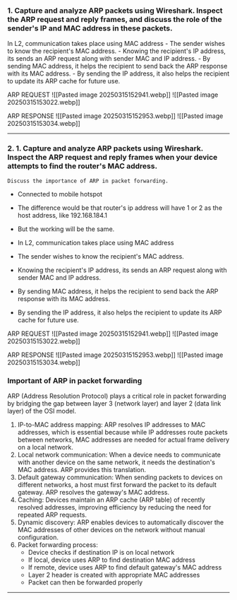 	
### 1. Capture and analyze ARP packets using Wireshark. Inspect the ARP request and reply frames, and discuss the role of the sender's IP and MAC address in these packets.

In L2, communication takes place using MAC address
	- The sender wishes to know the recipient's MAC address.
	- Knowing the recipient's IP address, its sends an ARP request along with sender MAC and IP address.
	- By sending MAC address, it helps the recipient to send back the ARP response with its MAC address.
	- By sending the IP address, it also helps the recipient to update its ARP cache for future use.
	
ARP REQUEST
	![[Pasted image 20250315152941.webp]]
	![[Pasted image 20250315153022.webp]]

ARP RESPONSE
	![[Pasted image 20250315152953.webp]]
	![[Pasted image 20250315153034.webp]]


---


### 2. 1. Capture and analyze ARP packets using Wireshark. Inspect the ARP request and reply frames when your device attempts to find the router's MAC address.
    Discuss the importance of ARP in packet forwarding.


- Connected to mobile hotspot
- The difference would be that router's ip address will have 1 or 2 as the host address, like 192.168.184.1
- But the working will be the same.

- In L2, communication takes place using MAC address
- The sender wishes to know the recipient's MAC address.
- Knowing the recipient's IP address, its sends an ARP request along with sender MAC and IP address.
- By sending MAC address, it helps the recipient to send back the ARP response with its MAC address.
- By sending the IP address, it also helps the recipient to update its ARP cache for future use.

ARP REQUEST
	![[Pasted image 20250315152941.webp]]
	![[Pasted image 20250315153022.webp]]

ARP RESPONSE
	![[Pasted image 20250315152953.webp]]
	![[Pasted image 20250315153034.webp]]



### Important of ARP in packet forwarding

ARP (Address Resolution Protocol) plays a critical role in packet forwarding by bridging the gap between layer 3 (network layer) and layer 2 (data link layer) of the OSI model. 

1. IP-to-MAC address mapping: ARP resolves IP addresses to MAC addresses, which is essential because while IP addresses route packets between networks, MAC addresses are needed for actual frame delivery on a local network.
2. Local network communication: When a device needs to communicate with another device on the same network, it needs the destination's MAC address. ARP provides this translation.
3. Default gateway communication: When sending packets to devices on different networks, a host must first forward the packet to its default gateway. ARP resolves the gateway's MAC address.
4. Caching: Devices maintain an ARP cache (ARP table) of recently resolved addresses, improving efficiency by reducing the need for repeated ARP requests.
5. Dynamic discovery: ARP enables devices to automatically discover the MAC addresses of other devices on the network without manual configuration.
6. Packet forwarding process:
    - Device checks if destination IP is on local network
    - If local, device uses ARP to find destination MAC address
    - If remote, device uses ARP to find default gateway's MAC address
    - Layer 2 header is created with appropriate MAC addresses
    - Packet can then be forwarded properly

---

